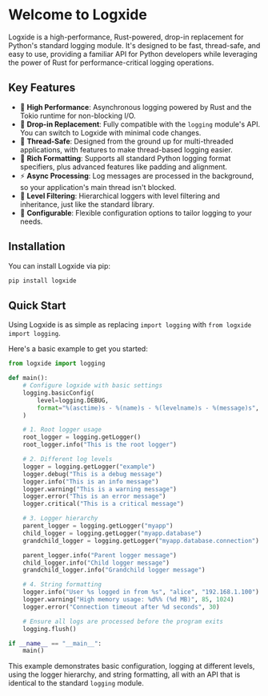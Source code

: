 # Welcome to Logxide

Logxide is a high-performance, Rust-powered, drop-in replacement for Python's standard logging module. It's designed to be fast, thread-safe, and easy to use, providing a familiar API for Python developers while leveraging the power of Rust for performance-critical logging operations.

## Key Features

- 🚀 **High Performance**: Asynchronous logging powered by Rust and the Tokio runtime for non-blocking I/O.
- 🔄 **Drop-in Replacement**: Fully compatible with the `logging` module's API. You can switch to Logxide with minimal code changes.
- 🧵 **Thread-Safe**: Designed from the ground up for multi-threaded applications, with features to make thread-based logging easier.
- 📝 **Rich Formatting**: Supports all standard Python logging format specifiers, plus advanced features like padding and alignment.
- ⚡ **Async Processing**: Log messages are processed in the background, so your application's main thread isn't blocked.
- 🎯 **Level Filtering**: Hierarchical loggers with level filtering and inheritance, just like the standard library.
- 🔧 **Configurable**: Flexible configuration options to tailor logging to your needs.

## Installation

You can install Logxide via pip:

```bash
pip install logxide
```

## Quick Start

Using Logxide is as simple as replacing `import logging` with `from logxide import logging`.

Here's a basic example to get you started:

```python
from logxide import logging

def main():
    # Configure logxide with basic settings
    logging.basicConfig(
        level=logging.DEBUG,
        format="%(asctime)s - %(name)s - %(levelname)s - %(message)s",
    )

    # 1. Root logger usage
    root_logger = logging.getLogger()
    root_logger.info("This is the root logger")

    # 2. Different log levels
    logger = logging.getLogger("example")
    logger.debug("This is a debug message")
    logger.info("This is an info message")
    logger.warning("This is a warning message")
    logger.error("This is an error message")
    logger.critical("This is a critical message")

    # 3. Logger hierarchy
    parent_logger = logging.getLogger("myapp")
    child_logger = logging.getLogger("myapp.database")
    grandchild_logger = logging.getLogger("myapp.database.connection")

    parent_logger.info("Parent logger message")
    child_logger.info("Child logger message")
    grandchild_logger.info("Grandchild logger message")

    # 4. String formatting
    logger.info("User %s logged in from %s", "alice", "192.168.1.100")
    logger.warning("High memory usage: %d%% (%d MB)", 85, 1024)
    logger.error("Connection timeout after %d seconds", 30)

    # Ensure all logs are processed before the program exits
    logging.flush()

if __name__ == "__main__":
    main()
```

This example demonstrates basic configuration, logging at different levels, using the logger hierarchy, and string formatting, all with an API that is identical to the standard `logging` module.
